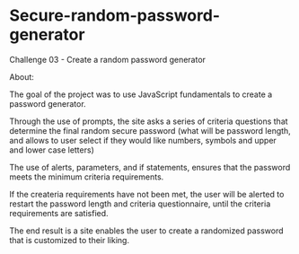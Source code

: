 # Secure-random-password-generator

Challenge 03 - Create a random password generator

About: 

The goal of the project was to use JavaScript fundamentals to create a password generator. 

Through the use of prompts, the site asks a series of criteria questions that determine the final random secure password 
(what will be password length, and allows to user select if they would like numbers, symbols and upper and lower case letters)

The use of alerts, parameters, and if statements, ensures that the password meets the minimum criteria requirements.

If the createria requirements have not been met, the user will be alerted to
restart the password length and criteria questionnaire, until the criteria requirements are satisfied.

The end result is a site enables the user to create a randomized password that is customized to their liking.


